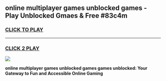 
## online multiplayer games unblocked games - Play Unblocked Gmaes & Free #83c4m
<h3>
<a href="https://premium.freeplayer.one?title=online_multiplayer_games_unblocked_games&ref=01M">CLICK TO PLAY</a></h3>
<hr>

<h3>
<a href="https://premium.freeplayer.one?title=online_multiplayer_games_unblocked_games&ref=01M">CLICK 2 PLAY</a>
  
</h3>

<a href="https://premium.freeplayer.one?title=online_multiplayer_games_unblocked_games&ref=01M"><img src="https://clearcache.store/games.png"></a>


**online multiplayer games unblocked games games unblocked: Your Gateway to Fun and Accessible Online Gaming**

